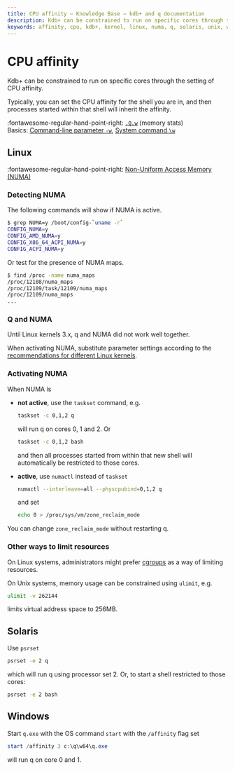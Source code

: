 ```yaml
---
title: CPU affinity – Knowledge Base – kdb+ and q documentation
description: Kdb+ can be constrained to run on specific cores through the setting of CPU affinity. Typically, you can set the CPU affinity for the shell you are in, and then processes started within that shell will inherit the affinity.
keywords: affinity, cpu, kdb+, kernel, linux, numa, q, solaris, unix, windows, zone_reclaim_mode
---
```

# CPU affinity




Kdb+ can be constrained to run on specific cores through the setting of CPU affinity.

Typically, you can set the CPU affinity for the shell you are in, and then processes started within that shell will inherit the affinity.

:fontawesome-regular-hand-point-right: 
[`.Q.w`](../ref/dotq.md#qw-memory-stats) (memory stats)  
Basics: [Command-line parameter `-w`](../basics/cmdline.md#-w-workspace), 
[System command `\w`](../basics/syscmds.md#w-workspace)


## Linux

:fontawesome-regular-hand-point-right: 
[Non-Uniform Access Memory (NUMA)](linux-production.md#non-uniform-access-memory-numa-hardware)


### Detecting NUMA

The following commands will show if NUMA is active.

```bash
$ grep NUMA=y /boot/config-`uname -r`
CONFIG_NUMA=y
CONFIG_AMD_NUMA=y
CONFIG_X86_64_ACPI_NUMA=y
CONFIG_ACPI_NUMA=y
```

Or test for the presence of NUMA maps.

```bash
$ find /proc -name numa_maps
/proc/12108/numa_maps
/proc/12109/task/12109/numa_maps
/proc/12109/numa_maps
...
```


### Q and NUMA

Until Linux kernels 3.x, q and NUMA did not work well together. 

When activating NUMA, substitute parameter settings according to the [recommendations for different Linux kernels](linux-production.md#non-uniform-access-memory-numa-hardware).


### Activating NUMA

When NUMA is 

-   **not active**, use the `taskset` command, e.g.

	```bash
	taskset -c 0,1,2 q
	```

	will run q on cores 0, 1 and 2. Or

	```bash
	taskset -c 0,1,2 bash
	```

	and then all processes started from within that new shell will automatically be restricted to those cores.

-   **active**, use `numactl` instead of `taskset`

	```bash
	numactl --interleave=all --physcpubind=0,1,2 q
	```

	and set

	```bash
	echo 0 > /proc/sys/vm/zone_reclaim_mode
	```

You can change `zone_reclaim_mode` without restarting q.


### Other ways to limit resources

On Linux systems, administrators might prefer [cgroups](https://en.wikipedia.org/wiki/Cgroups) as a way of limiting resources.

On Unix systems, memory usage can be constrained using `ulimit`, e.g.

```bash
ulimit -v 262144
```

limits virtual address space to 256MB.


## Solaris

Use `psrset`

```bash
psrset -e 2 q
```

which will run q using processor set 2. Or, to start a shell restricted to those cores:

```bash
psrset -e 2 bash
```


## Windows

Start `q.exe` with the OS command `start` with the `/affinity` flag set

```powershell
start /affinity 3 c:\q\w64\q.exe 
```

will run q on core 0 and 1.

